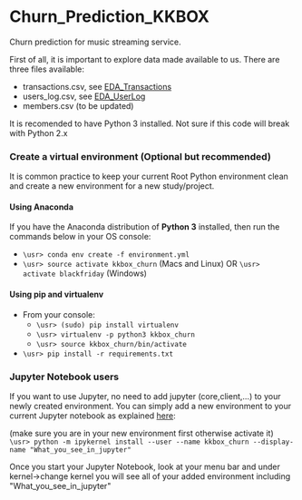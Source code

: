 # Churn_Prediction_KKBOX
Churn prediction for music streaming service.

First of all, it is important to explore data made available to us.
There are three files available:
- transactions.csv, see [EDA_Transactions](https://github.com/cedricherman/Churn_Prediction_KKBOX/blob/master/notebooks/KKBOX_Data_Exploration_Transactions.ipynb)
- users_log.csv, see [EDA_UserLog](https://github.com/cedricherman/Churn_Prediction_KKBOX/blob/master/notebooks/KKBOX_Data_Exploration_UserLog.ipynb)
- members.csv (to be updated)



It is recomended to have Python 3 installed. Not sure if this code will break with Python 2.x

### Create a virtual environment (Optional but recommended)
It is common practice to keep your current Root Python environment clean and create a new environment for a new study/project.

#### Using Anaconda
If you have the Anaconda distribution of **Python 3** installed, then run the commands below in your OS console:

- `\usr> conda env create -f environment.yml`
- `\usr> source activate kkbox_churn` (Macs and Linux) OR `\usr> activate blackfriday` (Windows)

#### Using pip and virtualenv
- From your console:
    - `\usr> (sudo) pip install virtualenv`
    - `\usr> virtualenv -p python3 kkbox_churn`
    - `\usr> source kkbox_churn/bin/activate`
- `\usr> pip install -r requirements.txt`


### Jupyter Notebook users
If you want to use Jupyter, no need to add jupyter (core,client,...) to your newly created environment. You can simply add a new environment to your current Jupyter notebook as explained [here](https://stackoverflow.com/questions/39604271/conda-environments-not-showing-up-in-jupyter-notebook#44786736):<br>

(make sure you are in your new environment first otherwise activate it)
`\usr> python -m ipykernel install --user --name kkbox_churn --display-name "What_you_see_in_jupyter"`

Once you start your Jupyter Notebook, look at your menu bar and under kernel->change kernel you will see all of your added environment including  "What_you_see_in_jupyter"
